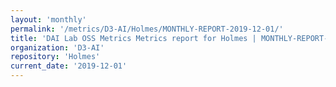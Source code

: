 ```yaml
---
layout: 'monthly'
permalink: '/metrics/D3-AI/Holmes/MONTHLY-REPORT-2019-12-01/'
title: 'DAI Lab OSS Metrics Metrics report for Holmes | MONTHLY-REPORT-2019-12-01'
organization: 'D3-AI'
repository: 'Holmes'
current_date: '2019-12-01'
---
```

